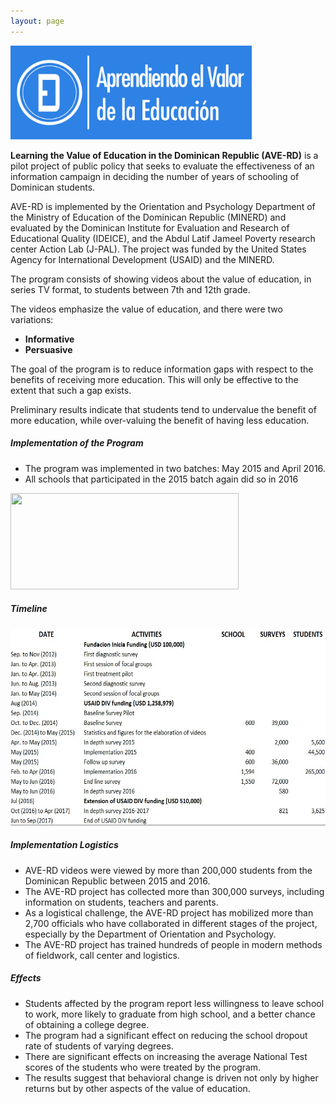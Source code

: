 ```yaml
---
layout: page
---
```


<img src= "/img/logos/logo_ave.jpg" style="height: 150px" />

**Learning the Value of Education in the Dominican Republic (AVE-RD)** is a pilot project of public policy that seeks to evaluate the effectiveness of an information campaign in deciding the number of years of schooling of Dominican students.

AVE-RD is implemented by the Orientation and Psychology Department of the Ministry of Education of the Dominican Republic (MINERD) and evaluated by the Dominican Institute for Evaluation and Research of Educational Quality (IDEICE), and the Abdul Latif Jameel Poverty research center Action Lab (J-PAL). The project was funded by the United States Agency for International Development (USAID) and the MINERD.

The program consists of showing videos about the value of education, in series TV format, to students between 7th and 12th grade.

The videos emphasize the value of education, and there were two variations:

  * **Informative**
  * **Persuasive**

The goal of the program is to reduce information gaps with respect to the benefits of receiving more education. This will only be effective to the extent that such a gap exists.

Preliminary results indicate that students tend to undervalue the benefit of more education, while over-valuing the benefit of having less education.

##### **Implementation of the Program**

  * The program was implemented in two batches: May 2015 and April 2016.
  * All schools that participated in the 2015 batch again did so in 2016

<img class="alignnone wp-image-253" src="/wp-content/uploads/2017/08/ave.jpg" alt="" width="365" height="154" srcset="/wp-content/uploads/2017/08/ave.jpg 688w, /wp-content/uploads/2017/08/ave-300x126.jpg 300w, /wp-content/uploads/2017/08/ave-676x285.jpg 676w" sizes="(max-width: 365px) 100vw, 365px" /> 

##### **Timeline**

<img class="alignnone  wp-image-285" src="/wp-content/uploads/2017/08/timeline.jpg" alt="" width="596" height="315" /> 

##### **Implementation Logistics**

  * AVE-RD videos were viewed by more than 200,000 students from the Dominican Republic between 2015 and 2016.
  * The AVE-RD project has collected more than 300,000 surveys, including information on students, teachers and parents.
  * As a logistical challenge, the AVE-RD project has mobilized more than 2,700 officials who have collaborated in different stages of the project, especially by the Department of Orientation and Psychology.
  * The AVE-RD project has trained hundreds of people in modern methods of fieldwork, call center and logistics.

##### **Effects**

  * Students affected by the program report less willingness to leave school to work, more likely to graduate from high school, and a better chance of obtaining a college degree.
  * The program had a significant effect on reducing the school dropout rate of students of varying degrees.
  * There are significant effects on increasing the average National Test scores of the students who were treated by the program.
  * The results suggest that behavioral change is driven not only by higher returns but by other aspects of the value of education.

&nbsp;

